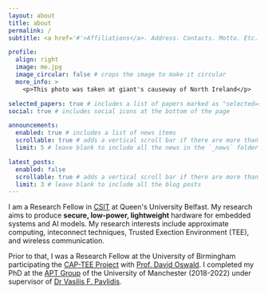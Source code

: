 ```yaml
---
layout: about
title: about
permalink: /
subtitle: <a href='#'>Affiliations</a>. Address. Contacts. Motto. Etc.

profile:
  align: right
  image: me.jpg
  image_circular: false # crops the image to make it circular
  more_info: >
    <p>This photo was taken at giant's causeway of North Ireland</p>

selected_papers: true # includes a list of papers marked as "selected={true}"
social: true # includes social icons at the bottom of the page

announcements:
  enabled: true # includes a list of news items
  scrollable: true # adds a vertical scroll bar if there are more than 3 news items
  limit: 5 # leave blank to include all the news in the `_news` folder

latest_posts:
  enabled: false
  scrollable: true # adds a vertical scroll bar if there are more than 3 new posts items
  limit: 3 # leave blank to include all the blog posts
---
```


I am a Research Fellow in [CSIT](https://www.qub.ac.uk/research-centres/csit/) at Queen's University Belfast. My research aims to produce **secure, low-power, lightweight** hardware for embedded systems and AI models. My research interests include approximate computing, inteconnect techniques, Trusted Exection Environment (TEE), and wireless communication. 

Prior to that, I was a Research Fellow at the University of Birmingham participating the [CAP-TEE Project](https://cap-tee.org/) with [Prof. David Oswald](https://www.birmingham.ac.uk/staff/profiles/computer-science/academic-staff/oswald-david). I completed my PhD at the [APT Group](https://www.cs.manchester.ac.uk/research/expertise/advanced-processor-technologies/) of the University of Manchester (2018-2022) under supervisor of [Dr Vasilis F. Pavlidis](https://scholar.google.com/citations?user=-hDlKqwAAAAJ&hl=zh-CN).  

